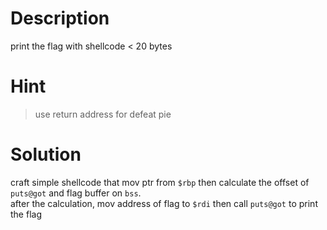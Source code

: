 # Description
print the flag with shellcode < 20 bytes  

# Hint  
> use return address for defeat pie

# Solution
craft simple shellcode that mov ptr from `$rbp` then calculate the offset of `puts@got` and flag buffer on `bss`.  
after the calculation, mov address of flag to `$rdi` then call `puts@got` to print the flag